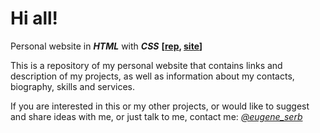 # Hi all!
Personal website in ***HTML*** with ***CSS*** **[[rep](https://github.com/eugene-serb/eugene-serb.github.io/), [site](https://eugene-serb.github.io/)]**

This is a repository of my personal website that contains links and description of my projects, as well as information about my contacts, biography, skills and services.

If you are interested in this or my other projects, or would like to suggest and share ideas with me, or just talk to me, contact me: *[@eugene_serb](https://t.me/eugene_serb)*

